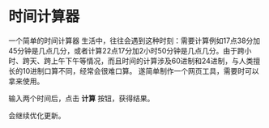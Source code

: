 # 时间计算器

一个简单的时间计算器
生活中，往往会遇到这种时刻：需要计算例如17点38分加45分钟是几点几分，或者计算22点17分加2小时50分钟是几点几分。由于跨小时、跨天、跨上午下午等情况，而且时间的计算涉及60进制和24进制，与人类擅长的10进制口算不同，经常会很难口算。
遂简单制作一个网页工具，需要时可以拿来使用。

输入两个时间后，点击 **计算** 按钮，获得结果。

会继续优化更新。
